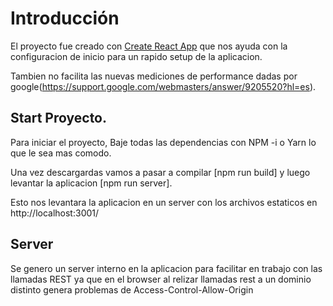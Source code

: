 # Introducción

El proyecto fue creado con [Create React App](https://github.com/facebook/create-react-app) que nos ayuda con la configuracion de inicio para un rapido setup de la aplicacion.

Tambien no facilita las nuevas mediciones de performance dadas por google(https://support.google.com/webmasters/answer/9205520?hl=es).

## Start Proyecto.

Para iniciar el proyecto, Baje todas las dependencias con NPM -i o Yarn lo que le sea mas comodo.

Una vez descargardas vamos a pasar a compilar [npm run build] y luego levantar la aplicacion [npm run server].

Esto nos levantara la aplicacion en un server con los archivos estaticos en http://localhost:3001/


## Server
Se genero un server interno en la aplicacion para facilitar en trabajo con las llamadas REST ya que en el browser al relizar llamadas rest a un dominio distinto genera problemas de  Access-Control-Allow-Origin 

